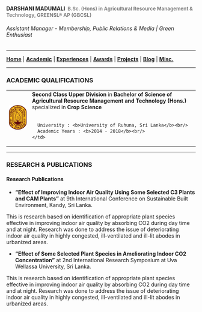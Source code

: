 <!-- Global site tag (gtag.js) - Google Analytics -->
<script async src="https://www.googletagmanager.com/gtag/js?id=UA-69533863-12"></script>
<script>
  window.dataLayer = window.dataLayer || [];
  function gtag(){dataLayer.push(arguments);}
  gtag('js', new Date());

  gtag('config', 'UA-69533863-12');
</script>

#### DARSHANI MADUMALI &nbsp;<span style="color: gray; font-size: small;">B.Sc. (Hons) in Agricultural Resource Management & Technology, GREENSL® AP (GBCSL)</span>
###### Assistant Manager - Membership, Public Relations & Media | Green Enthusiast

---

[**Home**](../README.md) |
[**Academic**](./academic.md) |
[**Experiences**](./experiences.md) |
[**Awards**](./awards.md) |
[**Projects**](./projects.md) |
[**Blog**](https://medium.com/@ldclakmal) |
[**Misc.**](./misc.md)

---

### ACADEMIC QUALIFICATIONS

<table>
  <tr>
    <td><img src="../images/uor.png" width="125"></td>
    <td>
      <b>Second Class Upper Division</b> in <b>Bachelor of Science of Agricultural Resource Management and Technology (Hons.)</b>
      specialized in <b>Crop Science</b><br/><br/>

      University : <b>University of Ruhuna, Sri Lanka</b><br/>
      Academic Years : <b>2014 - 2018</b><br/>
    </td>
  </tr>
</table>

---

### RESEARCH & PUBLICATIONS

#### Research Publications

- **“Effect of Improving Indoor Air Quality Using Some Selected C3 Plants and CAM Plants”** at 9th International Conference on Sustainable Built Environment, Kandy, Sri Lanka.

This is research based on identification of appropriate plant species effective in improving indoor air quality by absorbing CO2 during day time and at night. Research was done to address the issue of deteriorating indoor air quality in highly congested, ill-ventilated and ill-lit abodes in urbanized areas.

- **“Effect of Some Selected Plant Species in Ameliorating Indoor CO2 Concentration”** at 2nd International Research Symposium at Uva Wellassa University, Sri Lanka.

This is research based on identification of appropriate plant species effective in improving indoor air quality by absorbing CO2 during day time and at night. Research was done to address the issue of deteriorating indoor air quality in highly congested, ill-ventilated and ill-lit abodes in urbanized areas.
